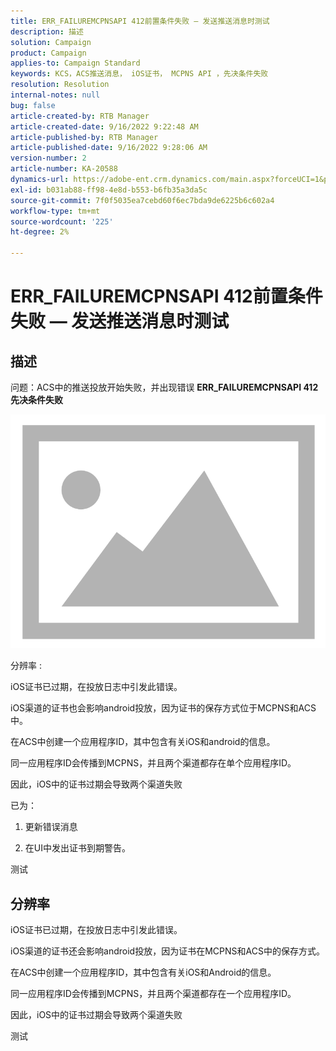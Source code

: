 ```yaml
---
title: ERR_FAILUREMCPNSAPI 412前置条件失败 — 发送推送消息时测试
description: 描述
solution: Campaign
product: Campaign
applies-to: Campaign Standard
keywords: KCS，ACS推送消息， iOS证书， MCPNS API ，先决条件失败
resolution: Resolution
internal-notes: null
bug: false
article-created-by: RTB Manager
article-created-date: 9/16/2022 9:22:48 AM
article-published-by: RTB Manager
article-published-date: 9/16/2022 9:28:06 AM
version-number: 2
article-number: KA-20588
dynamics-url: https://adobe-ent.crm.dynamics.com/main.aspx?forceUCI=1&pagetype=entityrecord&etn=knowledgearticle&id=c07f1620-a135-ed11-9db1-00224808679b
exl-id: b031ab88-ff98-4e8d-b553-b6fb35a3da5c
source-git-commit: 7f0f5035ea7cebd60f6ec7bda9de6225b6c602a4
workflow-type: tm+mt
source-wordcount: '225'
ht-degree: 2%

---
```


# ERR_FAILUREMCPNSAPI 412前置条件失败 — 发送推送消息时测试

## 描述


问题：ACS中的推送投放开始失败，并出现错误 <b>ERR_FAILUREMCPNSAPI 412先决条件失败 </b>

![](assets/___0cbe6fd2-a135-ed11-9db1-00224808679b___.png)



分辨率 :

iOS证书已过期，在投放日志中引发此错误。

iOS渠道的证书也会影响android投放，因为证书的保存方式位于MCPNS和ACS中。

在ACS中创建一个应用程序ID，其中包含有关iOS和android的信息。

同一应用程序ID会传播到MCPNS，并且两个渠道都存在单个应用程序ID。

因此，iOS中的证书过期会导致两个渠道失败



已为：

1. 更新错误消息

2. 在UI中发出证书到期警告。





测试


## 分辨率


iOS证书已过期，在投放日志中引发此错误。

iOS渠道的证书还会影响android投放，因为证书在MCPNS和ACS中的保存方式。

在ACS中创建一个应用程序ID，其中包含有关iOS和Android的信息。

同一应用程序ID会传播到MCPNS，并且两个渠道都存在一个应用程序ID。

因此，iOS中的证书过期会导致两个渠道失败





测试
